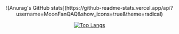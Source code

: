 <div id="title" align=center>
![Anurag's GitHub stats](https://github-readme-stats.vercel.app/api?username=MoonFanQAQ&show_icons=true&theme=radical)

[![Top Langs](https://github-readme-stats.vercel.app/api/top-langs/?username=anuraghazra&layout=compact&theme=radical)](https://github.com/anuraghazra/github-readme-stats)
</div>
